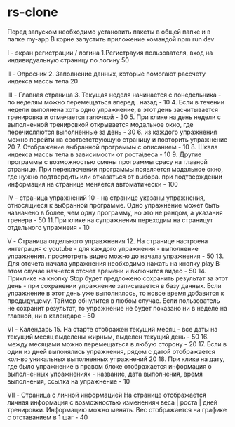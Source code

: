 # rs-clone

Перед запуском необходимо установить пакеты в общей папке и в папке my-app
В корне запустить приложение командой npm run dev

I - экран регистрации / логина
1.Регистрауия пользователя, вход на индивидуальную страницу по логину 50

II - Опросник
2. Заполнение данных, которые помогают рассчету индекса массы тела 20

III - Главная страница
3. Текущая неделя  начинается с понедельника - по неделям можно перемещаться вперед .  назад  - 10
4. Если в течении недели выполнена хоть одно упражнение, в этот день засчитывается тренировка и отмечается галочкой - 30
5. При клике на день недели с выполненной тренировкой открывается модальное окно, где перечисляются выполненные за день - 30
6. из каждого упражнения можно перейти на соответствующую страницу и повторить упражнение 20
7. Отображение выбранной программы с описанием - 10
8. Шкала индекса массы тела в зависимости от роста\веса - 10
9. Другие программы с возможностью смены программы срасу на главной странице. При переключении программы появляется модальное окно, где нужно подтвердить или отказаться от выбора. при подтверждении информация на странице меняется автоматически - 100

IV - страница упражнений
10 - на странице указаны упражнения, относящиеся к выбранной программе. Одно упражнение может быть назначено в более, чем одну программу, но это не рандом, а указания тренера - 50 
11.При клике на супражнения переходим на страницут отдельного упражнеия - 10

V - Страница отдельного управжнения
12. На странице настроена интеграция с youtube - для каждого упражнения - выполнение упражнения. просмотреть видео можно до начала упражнения - 50
13. Для отсчета начала упражнения необходимо нажать на кнопку play В этом случае начнется отсчет  времени и включится видео - 50 
14. Приклике на кнопку Stop  будет предложено сохранить результат за этот день - при сохранении упражнение записывается в базу данных. Если упражнение в этот день уже выполнялось, то новое время добавится к предыдущему. Таймер обнулится в любом случае. Если пользователь не сохранит результат, то упражнение не будет показано ни в неделе на главной, ни в календаре - 50 

VI - Календарь
15. На старте отображен текущий месяц - все даты на текущий месяц выделены жирным, выделен текущий день - 50 
16.  между месяцами можно перемещаться в любую сторону - 20
17. Если в один из дней выпонялись упражнения, рядом с датой отображается кол-во уникальных выполненных упражнений 20 
18. При клике на дату, где было упражнение в правом блоке отображается информация о выполненных упражнениях  - название, дата выполнения, время выполнения, ссылка на упражнение - 10 

VII - Страница с личной информацией
На странице отображается личная информация с возможностью измененияч веса | роста | дней тренировки. Информацию можно менять. Вес отображается на графике с отставанием в 1 шаг - 40
